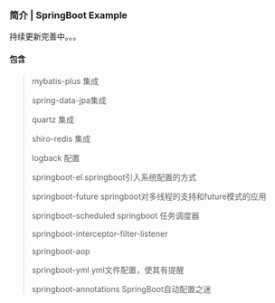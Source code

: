 ### 简介 | SpringBoot Example
持续更新完善中。。。
#### 包含 
>mybatis-plus 集成 
>
>spring-data-jpa集成
>
>quartz 集成 
>
>shiro-redis 集成
>
>logback 配置
>
>springboot-el springboot引入系统配置的方式
>
>springboot-future springboot对多线程的支持和future模式的应用
>
>springboot-scheduled springboot 任务调度器
>
>springboot-interceptor-filter-listener
>
>springboot-aop
>
>springboot-yml  yml文件配置，使其有提醒
>
>springboot-annotations SpringBoot自动配置之迷
